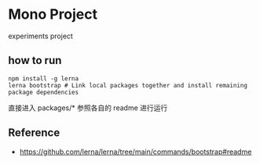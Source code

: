 # Mono Project

experiments project

## how to run

```
npm install -g lerna
lerna bootstrap # Link local packages together and install remaining package dependencies
```

直接进入 packages/* 参照各自的 readme 进行运行

## Reference

* https://github.com/lerna/lerna/tree/main/commands/bootstrap#readme